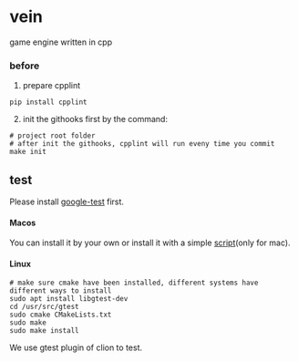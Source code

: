 # vein
game engine written in cpp

### before
1. prepare cpplint  

```
pip install cpplint
```

2. init the githooks first by the command:

``` 
# project root folder
# after init the githooks, cpplint will run eveny time you commit
make init
```

## test
Please install [google-test](https://github.com/google/googletest) first.  

#### Macos
You can install it by your own or install it with a simple [script](https://github.com/liyechen/gtest-installer)(only for mac).  

#### Linux

```
# make sure cmake have been installed, different systems have different ways to install
sudo apt install libgtest-dev
cd /usr/src/gtest
sudo cmake CMakeLists.txt
sudo make
sudo make install
```

We use gtest plugin of clion to test.

